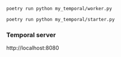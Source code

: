 ```bash
poetry run python my_temporal/worker.py
```

```bash
poetry run python my_temporal/starter.py
```

### Temporal server
http://localhost:8080